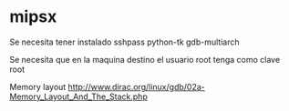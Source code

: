 mipsx
=====

Se necesita tener instalado
sshpass
python-tk
gdb-multiarch

Se necesita que en la maquina destino el usuario root tenga como clave root

Memory layout
http://www.dirac.org/linux/gdb/02a-Memory_Layout_And_The_Stack.php
